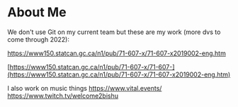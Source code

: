 # About Me
We don't use Git on my current team but these are my work (more dvs to come through 2022):

https://www150.statcan.gc.ca/n1/pub/71-607-x/71-607-x2019002-eng.htm

[https://www150.statcan.gc.ca/n1/pub/71-607-x/71-607-](https://www150.statcan.gc.ca/n1/pub/71-607-x/71-607-x2019002-eng.htm)

I also work on music things 
https://www.vital.events/
https://www.twitch.tv/welcome2bishu

